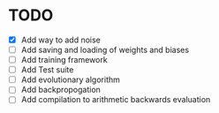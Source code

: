 # TODO

 -[X] Add way to add noise
 -[ ] Add saving and loading of weights and biases
 -[ ] Add training framework
 -[ ] Add Test suite
 -[ ] Add evolutionary algorithm
 -[ ] Add backpropogation
 -[ ] Add compilation to arithmetic backwards evaluation
